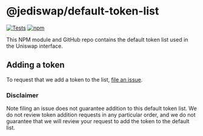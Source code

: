 # @jediswap/default-token-list

[![Tests](https://github.com/jediswaplabs/token-lists/workflows/Tests/badge.svg)](https://github.com/jediswaplabs/default-token-list/actions?query=workflow%3ATests)
[![npm](https://img.shields.io/npm/v/@jediswap/default-token-list)](https://unpkg.com/@jediswap/default-token-list@latest/)

This NPM module and GitHub repo contains the default token list used in the Uniswap interface.

## Adding a token

To request that we add a token to the list,
[file an issue](https://github.com/jediswaplabs/default-token-list/issues/new?assignees=&labels=token+request&template=token-request.md&title=Add+%7BTOKEN_SYMBOL%7D%3A+%7BTOKEN_NAME%7D).



### Disclaimer

Note filing an issue does not guarantee addition to this default token list.
We do not review token addition requests in any particular order, and we do not
guarantee that we will review your request to add the token to the default list.
